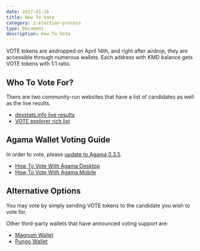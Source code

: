 ```yaml
---
date: 2017-01-16
title: How To Vote
category: 2-election-process
type: Document
description: How To Vote
---
```


VOTE tokens are airdropped on April 14th, and right after airdrop, they are accessible through numerous wallets. Each address with KMD balance gets VOTE tokens with 1:1 ratio.

## Who To Vote For?

There are two community-run websites that have a list of candidates as well as the live results.

* [dexstats.info live results](https://dexstats.info/votelist.php)
* [VOTE explorer rich list](https://vote2.kmdexplorer.io/richlist)

## Agama Wallet Voting Guide

In order to vote, please [update to Agama 0.3.5](https://komodoplatform.com/komodo-wallets/).

* [How To Vote With Agama Desktop](https://support.komodoplatform.com/en/support/solutions/articles/29000028795-how-to-vote-in-the-komodo-notary-node-elections-agama-desktop-)
* [How To Vote With Agama Mobile](https://support.komodoplatform.com/en/support/solutions/articles/29000028860--how-to-vote-in-the-komodo-notary-node-elections-agama-mobile-)

## Alternative Options

You may vote by simply sending VOTE tokens to the candidate you wish to vote for.

Other third-party wallets that have announced voting support are:

* [Magnum Wallet](https://magnumwallet.co/)
* [Pungo Wallet](https://pungo.app/)
